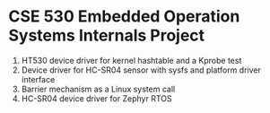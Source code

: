 # CSE 530 Embedded Operation Systems Internals Project 

1. HT530 device driver for kernel hashtable and a Kprobe test
2. Device driver for HC-SR04 sensor with sysfs and platform driver interface
3. Barrier mechanism as a Linux system call
4. HC-SR04 device driver for Zephyr RTOS
